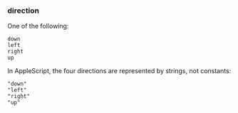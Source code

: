 ### direction

One of the following:

```
down
left
right
up
```

In AppleScript, the four directions are represented by strings, not constants:

```
"down"
"left"
"right"
"up"
```
